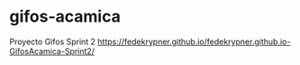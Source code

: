 # gifos-acamica
Proyecto Gifos Sprint 2
https://fedekrypner.github.io/fedekrypner.github.io-GifosAcamica-Sprint2/
